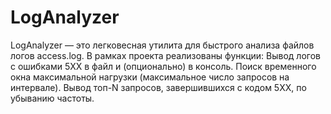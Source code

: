 # LogAnalyzer
LogAnalyzer — это легковесная утилита для быстрого анализа файлов логов access.log. В рамках проекта реализованы функции:    Вывод логов с ошибками 5XX в файл и (опционально) в консоль.  Поиск временного окна максимальной нагрузки (максимальное число запросов на интервале).  Вывод топ-N запросов, завершившихся с кодом 5XX, по убыванию частоты.
